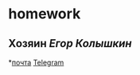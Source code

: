 # homework
## Хозяин _Егор Колышкин_
*[почта](mailto:vortixz@bk.ru)
[Telegram](https://t.me/garfigarf)
